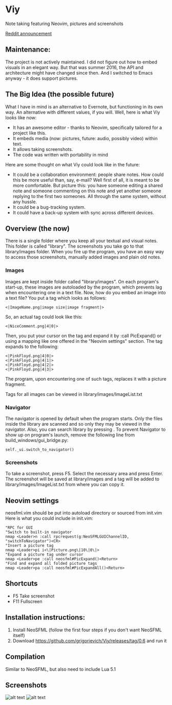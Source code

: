 # Viy
Note taking featuring Neovim, pictures and screenshots

[Reddit announcement](https://www.reddit.com/r/neovim/comments/50s5ao/viy_note_taking_featuring_neovim_pictures_and)

## Maintenance: 

The project is not actively maintained. I did not figure out how to embed visuals in an elegant way. But that was summer 2016, the API and architecture might have changed since then. And I switched to Emacs anyway - it does support pictures.

## The Big Idea (the possible future)
What I have in mind is an alternative to Evernote, but functioning in its own way.  An alternative with different values, if you will. Well, here is what Viy looks like now:
* It has an awesome editor - thanks to Neovim, specifically tailored for a project like this.
* It embeds media (now: pictures, future: audio, possibly video) within text.
* It allows taking screenshots.
* The code was written with portability in mind

Here are some thought on what Viy could look like in the future:
* It could be a collaboration environment: people share notes. How could this be more useful than, say, e-mail? Well first of all, it is meant to be more comfortable. But picture this: you have someone editing a shared note and someone commenting on this note and yet another someone replying to the first two someones. All through the same system, without any hussle.
* It could be a bug-tracking system.
* It could have a back-up system with sync across different devices.

## Overview (the now)
There is a single folder where you keep all your textual and visual notes. This folder is called "library". The screenshots you take go to that library/images folder. When you fire up the program, you have an easy way to access those screenshots, manually added images and plain old notes.
### Images
Images are kept inside folder called "library/images". On each program's start-up, these images are autoloaded by the program, which prevents lag when encountering one in a text file.
Now, how do you embed an image into a text file? You put a tag which looks as follows:
```
<|ImageName.png|image size|image fragment|>
```
So, an actual tag could look like this:
```
<|NiceComment.png|4|0|>
```
Then, you put your cursor on the tag and expand it by :call PicExpand() or using a mapping like one offered in the "Neovim settings" section. The tag expands to the following:
```
<|PinkFloyd.png|4|0|>
<|PinkFloyd.png|4|1|>
<|PinkFloyd.png|4|2|>
<|PinkFloyd.png|4|3|>
```
The program, upon encountering one of such tags, replaces it with a picture fragment.

Tags for all images can be viewed in library/images/ImageList.txt
### Navigator
The navigator is opened by default when the program starts. Only the files inside the library are scanned and so only they may be viewed in the navigator.
Also, you can search library by pressing <F2>.
To prevent Navigator to show up on program's launch, remove the following line from build_windows/gui_bridge.py:
```
self._ui.switch_to_navigator()
```
### Screenshots
To take a screenshot, press F5. Select the necessary area and press Enter. The screenshot will be saved at library/images and a tag will be added to library/images/ImageList.txt from where you can copy it.

## Neovim settings
neosfml.vim should be put into autoload directory or sourced from init.vim
Here is what you could include in init.vim:
```
"RPC for GUI
"Switch to built-in navigator
nmap <Leader>n :call rpcrequest(g:NeoSFMLGUIChannelID, "switchToNavigator")<CR>
"Insert a picture tag
nmap <Leader>pi i<\|Picture.png\|10\|0\|>
"Expand a picture tag under cursor
nmap <Leader>pe :call neosfml#PicExpand()<Return>
"Find and expand all folded picture tags
nmap <Leader>pa :call neosfml#PicExpandAll()<Return>
```

## Shortcuts
* F5  Take screenshot
* F11 Fullscreen

## Installation instructions:
1. Install NeoSFML (follow the first four steps if you don't want NeoSFML itself)
2. Download https://github.com/grigorievich/Viy/releases/tag/0.6 and run it

## Compilation
Similar to NeoSFML, but also need to include Lua 5.1

## Screenshots
![alt text](http://i.imgur.com/LAta0eF.png "Example")
![alt text](http://i.imgur.com/nZYNohF.png "Navigator")
